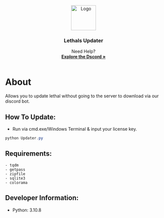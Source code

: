 
<a name="readme-top"></a>

<!-- PROJECT LOGO -->
<br />
<div align="center">
  <a href="https://lethals.org/">
    <img src="https://cdn.discordapp.com/attachments/968933480807407666/1112843933274357883/55d79e34f29aa985fc01ec63093bc98b.png" alt="Logo" width="80" height="80">
  </a>
  
  <h3 align="center">Lethals Updater</h3>
  <p align="center">Need Help?<br/>
    <a href="https://discord.gg/lethals"><strong>Explore the Dscord »</strong></a>
    <br />
    <br />
  </p>
</div>

# About 
Allows you to update lethal without going to the server to download via our discord bot. 

## How To Update:

- Run via cmd.exe/Windows Terminal & input your license key. 

```cs
python Updater.py
```

## Requirements:
```
- tqdm
- getpass
- zipfile
- sqlite3
- colorama 
```

## Developer Information:
- Python: 3.10.8
